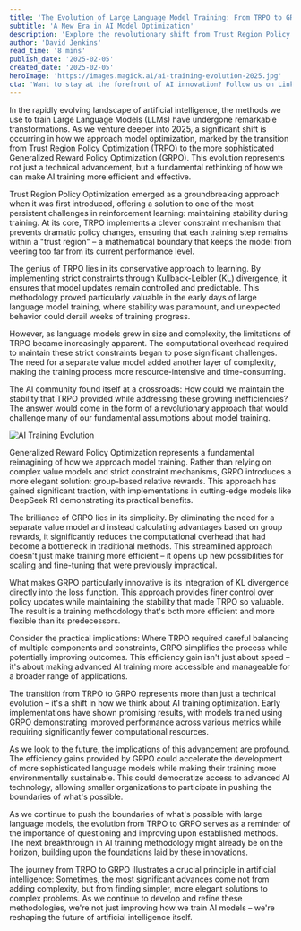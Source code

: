 ```yaml
---
title: 'The Evolution of Large Language Model Training: From TRPO to GRPO'
subtitle: 'A New Era in AI Model Optimization'
description: 'Explore the revolutionary shift from Trust Region Policy Optimization (TRPO) to Generalized Reward Policy Optimization (GRPO) in AI model training. Learn how this evolution is making AI development more efficient and accessible while maintaining crucial stability in training processes.'
author: 'David Jenkins'
read_time: '8 mins'
publish_date: '2025-02-05'
created_date: '2025-02-05'
heroImage: 'https://images.magick.ai/ai-training-evolution-2025.jpg'
cta: 'Want to stay at the forefront of AI innovation? Follow us on LinkedIn to join our community of AI enthusiasts and professionals where we regularly share insights on groundbreaking developments in machine learning and artificial intelligence.'
---
```


In the rapidly evolving landscape of artificial intelligence, the methods we use to train Large Language Models (LLMs) have undergone remarkable transformations. As we venture deeper into 2025, a significant shift is occurring in how we approach model optimization, marked by the transition from Trust Region Policy Optimization (TRPO) to the more sophisticated Generalized Reward Policy Optimization (GRPO). This evolution represents not just a technical advancement, but a fundamental rethinking of how we can make AI training more efficient and effective.

Trust Region Policy Optimization emerged as a groundbreaking approach when it was first introduced, offering a solution to one of the most persistent challenges in reinforcement learning: maintaining stability during training. At its core, TRPO implements a clever constraint mechanism that prevents dramatic policy changes, ensuring that each training step remains within a "trust region" – a mathematical boundary that keeps the model from veering too far from its current performance level.

The genius of TRPO lies in its conservative approach to learning. By implementing strict constraints through Kullback-Leibler (KL) divergence, it ensures that model updates remain controlled and predictable. This methodology proved particularly valuable in the early days of large language model training, where stability was paramount, and unexpected behavior could derail weeks of training progress.

However, as language models grew in size and complexity, the limitations of TRPO became increasingly apparent. The computational overhead required to maintain these strict constraints began to pose significant challenges. The need for a separate value model added another layer of complexity, making the training process more resource-intensive and time-consuming.

The AI community found itself at a crossroads: How could we maintain the stability that TRPO provided while addressing these growing inefficiencies? The answer would come in the form of a revolutionary approach that would challenge many of our fundamental assumptions about model training.

![AI Training Evolution](https://i.magick.ai/AI/1738405681100_ai_training_img.webp)

Generalized Reward Policy Optimization represents a fundamental reimagining of how we approach model training. Rather than relying on complex value models and strict constraint mechanisms, GRPO introduces a more elegant solution: group-based relative rewards. This approach has gained significant traction, with implementations in cutting-edge models like DeepSeek R1 demonstrating its practical benefits.

The brilliance of GRPO lies in its simplicity. By eliminating the need for a separate value model and instead calculating advantages based on group rewards, it significantly reduces the computational overhead that had become a bottleneck in traditional methods. This streamlined approach doesn't just make training more efficient – it opens up new possibilities for scaling and fine-tuning that were previously impractical.

What makes GRPO particularly innovative is its integration of KL divergence directly into the loss function. This approach provides finer control over policy updates while maintaining the stability that made TRPO so valuable. The result is a training methodology that's both more efficient and more flexible than its predecessors.

Consider the practical implications: Where TRPO required careful balancing of multiple components and constraints, GRPO simplifies the process while potentially improving outcomes. This efficiency gain isn't just about speed – it's about making advanced AI training more accessible and manageable for a broader range of applications.

The transition from TRPO to GRPO represents more than just a technical evolution – it's a shift in how we think about AI training optimization. Early implementations have shown promising results, with models trained using GRPO demonstrating improved performance across various metrics while requiring significantly fewer computational resources.

As we look to the future, the implications of this advancement are profound. The efficiency gains provided by GRPO could accelerate the development of more sophisticated language models while making their training more environmentally sustainable. This could democratize access to advanced AI technology, allowing smaller organizations to participate in pushing the boundaries of what's possible.

As we continue to push the boundaries of what's possible with large language models, the evolution from TRPO to GRPO serves as a reminder of the importance of questioning and improving upon established methods. The next breakthrough in AI training methodology might already be on the horizon, building upon the foundations laid by these innovations.

The journey from TRPO to GRPO illustrates a crucial principle in artificial intelligence: Sometimes, the most significant advances come not from adding complexity, but from finding simpler, more elegant solutions to complex problems. As we continue to develop and refine these methodologies, we're not just improving how we train AI models – we're reshaping the future of artificial intelligence itself.